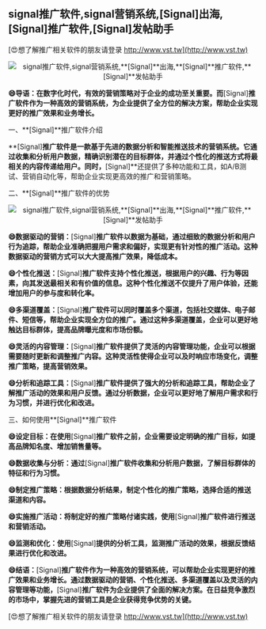 ## **signal推广软件,signal营销系统,**[Signal]**出海,**[Signal]**推广软件,**[Signal]**发帖助手**

[😍想了解推广相关软件的朋友请登录 http://www.vst.tw](http://www.vst.tw)

 <center><img src="https://vst.tw/MP4/tuiguang/png/6.png" alt="signal推广软件,signal营销系统,**[Signal]**出海,**[Signal]**推广软件,**[Signal]**发帖助手"></center>

**😄导语：在数字化时代，有效的营销策略对于企业的成功至关重要。而**[Signal]**推广软件作为一种高效的营销系统，为企业提供了全方位的解决方案，帮助企业实现更好的推广效果和业务增长。**

一、**[Signal]**推广软件介绍

**[Signal]**推广软件是一款基于先进的数据分析和智能推送技术的营销系统。它通过收集和分析用户数据，精确识别潜在的目标群体，并通过个性化的推送方式将最相关的内容传递给用户。同时，**[Signal]**还提供了多种功能和工具，如A/B测试、营销自动化等，帮助企业实现更高效的推广和营销策略。

二、**[Signal]**推广软件的优势

 <center><img src="https://vst.tw/MP4/tuiguang/png/6.png" alt="signal推广软件,signal营销系统,**[Signal]**出海,**[Signal]**推广软件,**[Signal]**发帖助手"></center>

**😄数据驱动的营销：**[Signal]**推广软件以数据为基础，通过细致的数据分析和用户行为追踪，帮助企业准确把握用户需求和偏好，实现更有针对性的推广活动。这种数据驱动的营销方式可以大大提高推广效果，降低成本。**

**😄个性化推送：**[Signal]**推广软件支持个性化推送，根据用户的兴趣、行为等因素，向其发送最相关和有价值的信息。这种个性化推送不仅提升了用户体验，还能增加用户的参与度和转化率。**

**😄多渠道覆盖：**[Signal]**推广软件可以同时覆盖多个渠道，包括社交媒体、电子邮件、短信等，帮助企业实现全方位的推广。通过这种多渠道覆盖，企业可以更好地触达目标群体，提高品牌曝光度和市场份额。**

**😄灵活的内容管理：**[Signal]**推广软件提供了灵活的内容管理功能，企业可以根据需要随时更新和调整推广内容。这种灵活性使得企业可以及时响应市场变化，调整推广策略，提高营销效果。**

**😄分析和追踪工具：**[Signal]**推广软件提供了强大的分析和追踪工具，帮助企业了解推广活动的效果和用户反馈。通过分析数据，企业可以更好地了解用户需求和行为习惯，并进行优化和改进。**

三、如何使用**[Signal]**推广软件

**😄设定目标：在使用**[Signal]**推广软件之前，企业需要设定明确的推广目标，如提高品牌知名度、增加销售量等。**

**😄数据收集与分析：通过**[Signal]**推广软件收集和分析用户数据，了解目标群体的特征和行为习惯。**

**😄制定推广策略：根据数据分析结果，制定个性化的推广策略，选择合适的推送渠道和内容。**

**😄实施推广活动：将制定好的推广策略付诸实践，使用**[Signal]**推广软件进行推送和营销活动。**

**😄监测和优化：使用**[Signal]**提供的分析工具，监测推广活动的效果，根据反馈结果进行优化和改进。**

**😄结语：**[Signal]**推广软件作为一种高效的营销系统，可以帮助企业实现更好的推广效果和业务增长。通过数据驱动的营销、个性化推送、多渠道覆盖以及灵活的内容管理等功能，**[Signal]**推广软件为企业提供了全面的解决方案。在日益竞争激烈的市场中，掌握先进的营销工具是企业获得竞争优势的关键。**

[😍想了解推广相关软件的朋友请登录 http://www.vst.tw](http://www.vst.tw)



